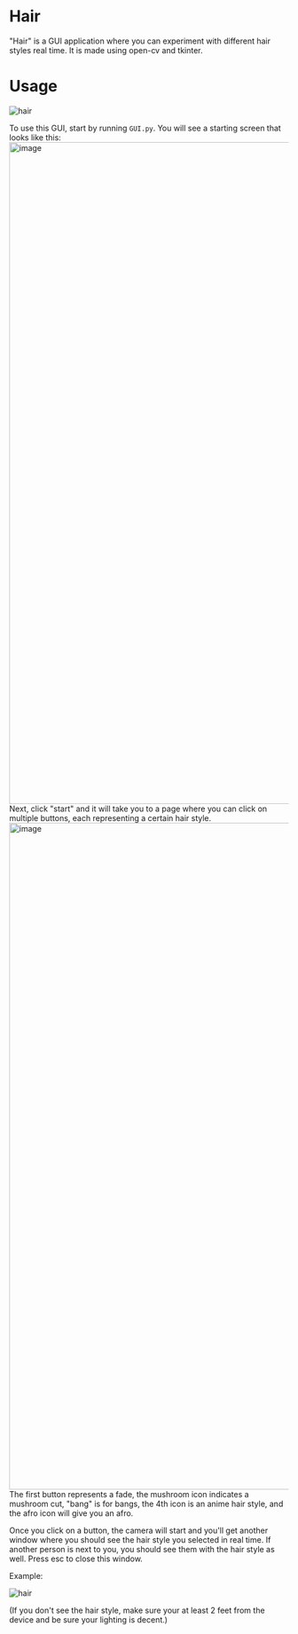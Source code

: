 # Hair
"Hair" is a GUI application where you can experiment with different hair styles real time. It is made using open-cv and tkinter. 

# Usage
![hair](https://user-images.githubusercontent.com/75190777/181997121-18657e6a-f8e2-4cc5-91ab-fedcfaf6cb51.gif)

To use this GUI, start by running `GUI.py`. You will see a starting screen that looks like this:
<img width="1193" alt="image" src="https://user-images.githubusercontent.com/75190777/181996760-93bde417-2360-4a31-9b14-04cfe28cd3af.png">
Next, click "start" and it will take you to a page where you can click on multiple buttons, each representing a certain hair style.
<img width="1202" alt="image" src="https://user-images.githubusercontent.com/75190777/181996812-ef12fc9e-d5e3-476f-b82a-52ed310d224c.png">
The first button represents a fade, the mushroom icon indicates a mushroom cut, "bang" is for bangs, the 4th icon is an anime hair style, and the afro icon will give you an afro. 

Once you click on a button, the camera will start and you'll get another window where you should see the hair style you selected in real time. If another person is next to you, you should see them with the hair style as well. Press esc to close this window.

Example:

![hair](https://user-images.githubusercontent.com/75190777/181997121-18657e6a-f8e2-4cc5-91ab-fedcfaf6cb51.gif)

(If you don't see the hair style, make sure your at least 2 feet from the device and be sure your lighting is decent.)


